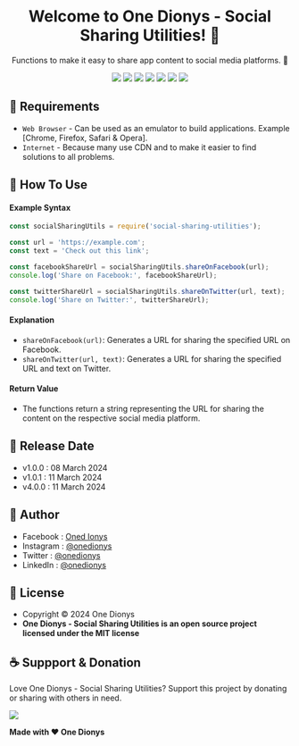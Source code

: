 <h1 align="center">Welcome to One Dionys - Social Sharing Utilities! 👋 </h1>

<p align="center">Functions to make it easy to share app content to social media platforms. 💖 </p>

<p align="center">
<img src="https://img.shields.io/github/contributors/onedionys/onedionys-social-sharing-utilities?style=flat-square">
<img src="https://img.shields.io/github/issues/onedionys/onedionys-social-sharing-utilities?style=flat-square">
<img src="https://img.shields.io/github/stars/onedionys/onedionys-social-sharing-utilities?style=flat-square"> 
<img src="https://img.shields.io/github/forks/onedionys/onedionys-social-sharing-utilities?style=flat-square">
<img src="https://img.shields.io/github/last-commit/onedionys/onedionys-social-sharing-utilities.svg?style=flat-square">
<img src="https://img.shields.io/github/languages/code-size/onedionys/onedionys-social-sharing-utilities?style=flat-square">
<img src="https://img.shields.io/github/license/onedionys/onedionys-social-sharing-utilities?style=flat-square">
</p>

## 💾 Requirements

* `Web Browser` - Can be used as an emulator to build applications. Example [Chrome, Firefox, Safari & Opera].
* `Internet` - Because many use CDN and to make it easier to find solutions to all problems.

## 🎯 How To Use

#### Example Syntax

```javascript
const socialSharingUtils = require('social-sharing-utilities');

const url = 'https://example.com';
const text = 'Check out this link';

const facebookShareUrl = socialSharingUtils.shareOnFacebook(url);
console.log('Share on Facebook:', facebookShareUrl);

const twitterShareUrl = socialSharingUtils.shareOnTwitter(url, text);
console.log('Share on Twitter:', twitterShareUrl);
```

#### Explanation

* `shareOnFacebook(url)`: Generates a URL for sharing the specified URL on Facebook.
* `shareOnTwitter(url, text)`: Generates a URL for sharing the specified URL and text on Twitter.

#### Return Value

* The functions return a string representing the URL for sharing the content on the respective social media platform.

## 📆 Release Date

* v1.0.0 : 08 March 2024
* v1.0.1 : 11 March 2024
* v4.0.0 : 11 March 2024

## 🧑 Author

* Facebook : <a href="https://www.facebook.com/theonedionys"> Oned Ionys</a>
* Instagram : <a href="https://www.instagram.com/onedionys/"> @onedionys</a>
* Twitter : <a href="https://twitter.com/onedionys"> @onedionys</a>
* LinkedIn :  <a href="https://www.linkedin.com/in/onedionys/"> @onedionys</a>

## 📝 License

* Copyright © 2024 One Dionys
* **One Dionys - Social Sharing Utilities is an open source project licensed under the MIT license**

## ☕️ Suppport & Donation

Love One Dionys - Social Sharing Utilities? Support this project by donating or sharing with others in need.

<a href="https://www.buymeacoffee.com/onedionys"><img src="https://img.shields.io/badge/Buy_Me_A_Coffee-FFDD00?style=for-the-badge&logo=buy-me-a-coffee&logoColor=black"/> </a>

**Made with ❤️ One Dionys**
